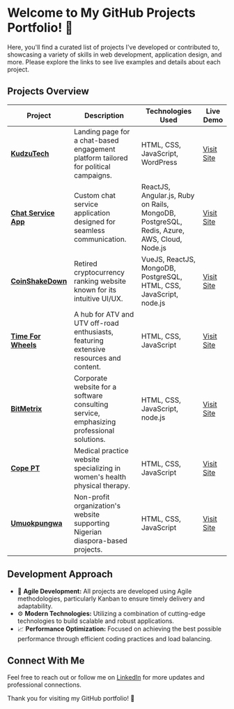# Welcome to My GitHub Projects Portfolio! 🌟

Here, you'll find a curated list of projects I've developed or contributed to, showcasing a variety of skills in web development, application design, and more. Please explore the links to see live examples and details about each project.

## Projects Overview

| Project | Description | Technologies Used | Live Demo |
|---------|-------------|-------------------|-----------|
| **[KudzuTech](https://kudzutech.com/)** | Landing page for a chat-based engagement platform tailored for political campaigns. | HTML, CSS, JavaScript, WordPress | [Visit Site](https://kudzutech.com/) |
| **[Chat Service App](https://chatservice.kudzutech.com/app/login)** | Custom chat service application designed for seamless communication. | ReactJS, Angular.js, Ruby on Rails, MongoDB, PostgreSQL, Redis, Azure, AWS, Cloud, Node.js | [Visit Site](https://chatservice.kudzutech.com/app/login) |
| **[CoinShakeDown](https://www.producthunt.com/products/coinshakedown)** | Retired cryptocurrency ranking website known for its intuitive UI/UX. | VueJS, ReactJS, MongoDB, PostgreSQL, HTML, CSS, JavaScript, node.js | [Visit Site](https://www.producthunt.com/products/coinshakedown) |
| **[Time For Wheels](https://www.timeforwheels.com/)** | A hub for ATV and UTV off-road enthusiasts, featuring extensive resources and content. | HTML, CSS, JavaScript | [Visit Site](https://www.timeforwheels.com/) |
| **[BitMetrix](https://bitmetrix.io/)** | Corporate website for a software consulting service, emphasizing professional solutions. | HTML, CSS, JavaScript, node.js | [Visit Site](https://bitmetrix.io/) |
| **[Cope PT](https://www.copept.com/)** | Medical practice website specializing in women's health physical therapy. | HTML, CSS, JavaScript | [Visit Site](https://www.copept.com/) |
| **[Umuokpungwa](https://umuokpungwa.org/)** | Non-profit organization's website supporting Nigerian diaspora-based projects. | HTML, CSS, JavaScript | [Visit Site](https://umuokpungwa.org/) |

## Development Approach

- 🔄 **Agile Development:** All projects are developed using Agile methodologies, particularly Kanban to ensure timely delivery and adaptability.
- ⚙️ **Modern Technologies:** Utilizing a combination of cutting-edge technologies to build scalable and robust applications.
- 📈 **Performance Optimization:** Focused on achieving the best possible performance through efficient coding practices and load balancing.

## Connect With Me

Feel free to reach out or follow me on [LinkedIn](#) for more updates and professional connections.

Thank you for visiting my GitHub portfolio! 🚀
